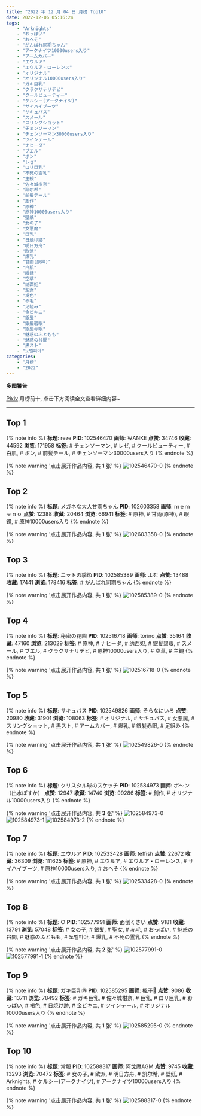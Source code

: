 ```yaml
---
title: "2022 年 12 月 04 日 月榜 Top10"
date: 2022-12-06 05:16:24
tags:
    - "Arknights"
    - "おっぱい"
    - "おへそ"
    - "がんばれ同期ちゃん"
    - "アークナイツ10000users入り"
    - "アームカバー"
    - "エウルア"
    - "エウルア・ローレンス"
    - "オリジナル"
    - "オリジナル10000users入り"
    - "ガキ巨乳"
    - "クラクサナリデビ"
    - "クールビューティー"
    - "ケルシー(アークナイツ)"
    - "サイハイブーツ"
    - "サキュバス"
    - "スメール"
    - "スリングショット"
    - "チェンソーマン"
    - "チェンソーマン30000users入り"
    - "ツインテール"
    - "ナヒーダ"
    - "ブエル"
    - "ボン"
    - "レゼ"
    - "ロリ巨乳"
    - "不死の霊乳"
    - "主観"
    - "佐々城柑奈"
    - "凯尔希"
    - "前髪テール"
    - "創作"
    - "原神"
    - "原神10000users入り"
    - "壁纸"
    - "女の子"
    - "女悪魔"
    - "巨乳"
    - "日焼け跡"
    - "明日方舟"
    - "欧派"
    - "爆乳"
    - "甘雨(原神)"
    - "白肌"
    - "眼鏡"
    - "空草"
    - "纳西妲"
    - "聖女"
    - "褐色"
    - "赤毛"
    - "足組み"
    - "金ビキニ"
    - "銀髪"
    - "銀髪碧眼"
    - "銀髪赤眼"
    - "魅惑のふともも"
    - "魅惑の谷間"
    - "黒スト"
    - "노벨피아"
categories:
    - "月榜"
    - "2022"
---
```


<i class="fa fa-triangle-exclamation"></i>**多图警告**<i class="fa fa-triangle-exclamation"></i>

[Pixiv](https://www.pixiv.net/) 月榜前十, 点击下方阅读全文查看详细内容~

<!-- more -->

---

## Top 1

{% note info %}
**标题**: reze
**PID**: 102546470 **画师**: ￦ANKE
**点赞**: 34746 **收藏**: 44592 **浏览**: 171958
**标签**: # チェンソーマン, # レゼ, # クールビューティー, # 白肌, # ボン, # 前髪テール, # チェンソーマン30000users入り
{% endnote %}

{% note warning '点击展开作品内容, 共 **1** 张' %}
![102546470-0](https://i.pixiv.re/img-original/img/2022/11/06/00/06/11/102546470_p0.jpg)
{% endnote %}

## Top 2

{% note info %}
**标题**: メガネな大人甘雨ちゃん
**PID**: 102603358 **画师**: ｍｅｍｅｎｏ
**点赞**: 12388 **收藏**: 20464 **浏览**: 66941
**标签**: # 原神, # 甘雨(原神), # 眼鏡, # 原神10000users入り
{% endnote %}

{% note warning '点击展开作品内容, 共 **1** 张' %}
![102603358-0](https://i.pixiv.re/img-original/img/2022/11/07/23/32/48/102603358_p0.png)
{% endnote %}

## Top 3

{% note info %}
**标题**: ニットの季節
**PID**: 102585389 **画师**: よむ
**点赞**: 13488 **收藏**: 17441 **浏览**: 178416
**标签**: # がんばれ同期ちゃん
{% endnote %}

{% note warning '点击展开作品内容, 共 **1** 张' %}
![102585389-0](https://i.pixiv.re/img-original/img/2022/11/07/08/07/20/102585389_p0.png)
{% endnote %}

## Top 4

{% note info %}
**标题**: 秘密の花園
**PID**: 102516718 **画师**: torino
**点赞**: 35164 **收藏**: 47160 **浏览**: 213029
**标签**: # 原神, # ナヒーダ, # 纳西妲, # 銀髪碧眼, # スメール, # ブエル, # クラクサナリデビ, # 原神10000users入り, # 空草, # 主観
{% endnote %}

{% note warning '点击展开作品内容, 共 **1** 张' %}
![102516718-0](https://i.pixiv.re/img-original/img/2022/11/05/00/00/10/102516718_p0.jpg)
{% endnote %}

## Top 5

{% note info %}
**标题**: サキュバス
**PID**: 102549826 **画师**: そらなにいろ
**点赞**: 20980 **收藏**: 31901 **浏览**: 108063
**标签**: # オリジナル, # サキュバス, # 女悪魔, # スリングショット, # 黒スト, # アームカバー, # 爆乳, # 銀髪赤眼, # 足組み
{% endnote %}

{% note warning '点击展开作品内容, 共 **1** 张' %}
![102549826-0](https://i.pixiv.re/img-original/img/2022/11/06/02/12/14/102549826_p0.png)
{% endnote %}

## Top 6

{% note info %}
**标题**: クリスタル球のスケッチ
**PID**: 102584973 **画师**: ポ～ン（出水ぽすか）
**点赞**: 12947 **收藏**: 14740 **浏览**: 99286
**标签**: # 創作, # オリジナル10000users入り
{% endnote %}

{% note warning '点击展开作品内容, 共 **3** 张' %}
![102584973-0](https://i.pixiv.re/img-original/img/2022/11/07/07/30/01/102584973_p0.jpg)
![102584973-1](https://i.pixiv.re/img-original/img/2022/11/07/07/30/01/102584973_p1.jpg)
![102584973-2](https://i.pixiv.re/img-original/img/2022/11/07/07/30/01/102584973_p2.jpg)
{% endnote %}

## Top 7

{% note info %}
**标题**: エウルア
**PID**: 102533428 **画师**: teffish
**点赞**: 22672 **收藏**: 36309 **浏览**: 111625
**标签**: # 原神, # エウルア, # エウルア・ローレンス, # サイハイブーツ, # 原神10000users入り, # おへそ
{% endnote %}

{% note warning '点击展开作品内容, 共 **1** 张' %}
![102533428-0](https://i.pixiv.re/img-original/img/2022/11/05/16/39/15/102533428_p0.jpg)
{% endnote %}

## Top 8

{% note info %}
**标题**: ○
**PID**: 102577991 **画师**: 面倒くさい
**点赞**: 9181 **收藏**: 13791 **浏览**: 57048
**标签**: # 女の子, # 銀髪, # 聖女, # 赤毛, # おっぱい, # 魅惑の谷間, # 魅惑のふともも, # 노벨피아, # 爆乳, # 不死の霊乳
{% endnote %}

{% note warning '点击展开作品内容, 共 **2** 张' %}
![102577991-0](https://i.pixiv.re/img-original/img/2022/11/07/00/03/04/102577991_p0.png)
![102577991-1](https://i.pixiv.re/img-original/img/2022/11/07/00/03/04/102577991_p1.png)
{% endnote %}

## Top 9

{% note info %}
**标题**: ガキ巨乳⑲
**PID**: 102585295 **画师**: 楓子🍁
**点赞**: 9086 **收藏**: 13711 **浏览**: 78492
**标签**: # ガキ巨乳, # 佐々城柑奈, # 巨乳, # ロリ巨乳, # おっぱい, # 褐色, # 日焼け跡, # 金ビキニ, # ツインテール, # オリジナル10000users入り
{% endnote %}

{% note warning '点击展开作品内容, 共 **1** 张' %}
![102585295-0](https://i.pixiv.re/img-original/img/2022/11/07/08/01/10/102585295_p0.jpg)
{% endnote %}

## Top 10

{% note info %}
**标题**: 常服
**PID**: 102588317 **画师**: 阿戈魔AGM
**点赞**: 9745 **收藏**: 13293 **浏览**: 70472
**标签**: # 女の子, # 欧派, # 明日方舟, # 凯尔希, # 壁纸, # Arknights, # ケルシー(アークナイツ), # アークナイツ10000users入り
{% endnote %}

{% note warning '点击展开作品内容, 共 **1** 张' %}
![102588317-0](https://i.pixiv.re/img-original/img/2022/11/07/12/14/48/102588317_p0.jpg)
{% endnote %}
